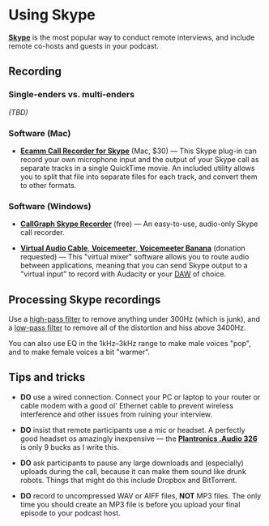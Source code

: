 Using Skype
=======

[**Skype**](http://skype.com/) is the most popular way to conduct remote interviews, and include remote co-hosts and guests in your podcast.

## Recording

### Single-enders vs. multi-enders

*(TBD)*

### Software (Mac)

* [**Ecamm Call Recorder for Skype**](http://www.ecamm.com/mac/callrecorder/) (Mac, $30) — This Skype plug-in can record your own microphone input and the output of your Skype call as separate tracks in a single QuickTime movie. An included utility allows you to split that file into separate files for each track, and convert them to other formats.

### Software (Windows)

* [**CallGraph Skype Recorder**](https://scribie.com/free-skype-recorder) (free) — An easy-to-use, audio-only Skype call recorder.

* [**Virtual Audio Cable**, **Voicemeeter**, **Voicemeeter Banana**](http://vb-audio.pagesperso-orange.fr/Voicemeeter/banana.htm) (donation requested) — This "virtual mixer" software allows you to route audio between applications, meaning that you can send Skype output to a "virtual input" to record with Audacity or your [DAW](https://en.wikipedia.org/wiki/Digital_audio_workstation) of choice.

## Processing Skype recordings

Use a [high-pass filter](https://en.wikipedia.org/wiki/High-pass_filter) to remove anything under 300Hz (which is junk), and a [low-pass filter](https://en.wikipedia.org/wiki/Low-pass_filter) to remove all of the distortion and hiss above 3400Hz.

You can also use EQ in the 1kHz–3kHz range to make male voices "pop", and to make female voices a bit "warmer". 

## Tips and tricks

* **DO** use a wired connection. Connect your PC or laptop to your router or cable modem with a good ol' Ethernet cable to prevent wireless interference and other issues from ruining your interview.

* **DO** insist that remote participants use a mic or headset. A perfectly good headset os amazingly inexpensive — the [**Plantronics .Audio 326**](http://www.amazon.com/gp/product/B001S2RCXW) is only 9 bucks as I write this.

* **DO** ask participants to pause any large downloads and (especially) uploads during the call, because it can make them sound like drunk robots. Things that might do this include Dropbox and BitTorrent.

* **DO** record to uncompressed WAV or AIFF files, **NOT** MP3 files. The only time you should create an MP3 file is before you upload your final episode to your podcast host.

